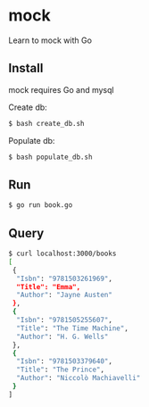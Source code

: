 # mock
Learn to mock with Go

## Install
mock requires Go and mysql

Create db:
```bash
$ bash create_db.sh
```

Populate db:
```bash
$ bash populate_db.sh
```

## Run
```bash
$ go run book.go
```

## Query
```bash
$ curl localhost:3000/books
[
 {
  "Isbn": "9781503261969",
  "Title": "Emma",
  "Author": "Jayne Austen"
 },
 {
  "Isbn": "9781505255607",
  "Title": "The Time Machine",
  "Author": "H. G. Wells"
 },
 {
  "Isbn": "9781503379640",
  "Title": "The Prince",
  "Author": "Niccolò Machiavelli"
 }
]
```
